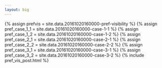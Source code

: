 ```yaml
---
layout: big
---
```

{% assign prefvis = site.data.20161020160000-pref-visibility %}
{% assign pref_case_1_1 = site.data.20161020160000-case-1-1 %}
{% assign pref_case_1_2 = site.data.20161020160000-case-1-2 %}
{% assign pref_case_2_1 = site.data.20161020160000-case-2-1 %}
{% assign pref_case_2_2 = site.data.20161020160000-case-2-2 %}
{% assign pref_case_3_1 = site.data.20161020160000-case-3-1 %}
{% assign pref_case_3_2 = site.data.20161020160000-case-3-2 %}
{% include pref_vis_post.html %}

